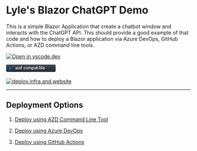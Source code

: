 # Lyle's Blazor ChatGPT Demo

This is a simple Blazor Application that create a chatbot window and interacts with the ChatGPT API. This should provide a good example of that code and how to deploy a Blazor application via Azure DevOps, GitHub Actions, or AZD command line tools.

[![Open in vscode.dev](https://img.shields.io/badge/Open%20in-vscode.dev-blue)][1]

[1]: https://vscode.dev/github/lluppesms/chatgpt.blazor.demo/

[![azd Compatible](/Docs/images/AZD_Compatible.png)](/.azure/readme.md)

[![deploy.infra.and.website](https://github.com/lluppesms/chatgpt.blazor.demo/actions/workflows/deploy-infra-website.yml/badge.svg)](https://github.com/lluppesms/chatgpt.blazor.demo/actions/workflows/deploy-infra-website.yml)

---

## Deployment Options

1. [Deploy using AZD Command Line Tool](/.azure/readme.md)

2. [Deploy using Azure DevOps](/.azdo/pipelines/readme.md)

3. [Deploy using GitHub Actions](./.github/workflows/readme.md)
